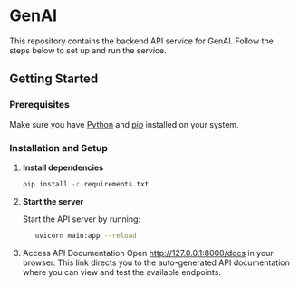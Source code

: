 # GenAI

This repository contains the backend API service for GenAI. Follow the steps below to set up and run the service.

## Getting Started

### Prerequisites
Make sure you have [Python](https://www.python.org/downloads/) and [pip](https://pip.pypa.io/en/stable/installation/) installed on your system.

### Installation and Setup

1. **Install dependencies**
   ```bash
   pip install -r requirements.txt
2. **Start the server**

   Start the API server by running:
   ```bash
      uvicorn main:app --reload
   ```
3. Access API Documentation
Open http://127.0.0.1:8000/docs in your browser. This link directs you to the auto-generated API documentation where you can view and test the available endpoints.

 
